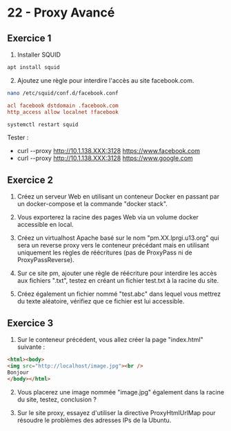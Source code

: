 # 22 - Proxy Avancé


## Exercice 1

1. Installer SQUID
```bash
apt install squid
```
2. Ajoutez une règle pour interdire l'accès au site facebook.com.
```bash
nano /etc/squid/conf.d/facebook.conf
```
```conf
acl facebook dstdomain .facebook.com
http_access allow localnet !facebook
```
```bash
systemctl restart squid
```

Tester :
- curl --proxy http://10.1.138.XXX:3128 https://www.facebook.com
- curl --proxy http://10.1.138.XXX:3128 https://www.google.com

## Exercice 2

1. Créez un serveur Web en utilisant un conteneur Docker en passant par un docker-compose et la commande "docker stack".

2. Vous exporterez la racine des pages Web via un volume docker accessible en local.

3. Créez un virtualhost Apache basé sur le nom "pm.XX.lprgi.u13.org" qui sera un reverse proxy vers le conteneur précédant mais en utilisant uniquement les règles de réécritures (pas de ProxyPass ni de ProxyPassReverse).

4. Sur ce site pm, ajouter une règle de réécriture pour interdire les accès aux fichiers ".txt", testez en créant un fichier test.txt à la racine du site.

5. Créez également un fichier nommé "test.abc" dans lequel vous mettrez du texte aléatoire, vérifiez que ce fichier est lui accessible.

## Exercice 3

1. Sur le conteneur précédent, vous allez créer la page "index.html" suivante :
```html	
<html><body>
<img src="http://localhost/image.jpg"><br />
Bonjour
</body></html>
```

2. Vous placerez une image nommée "image.jpg" également dans la racine du site, testez, conclusion ?

3. Sur le site proxy, essayez d'utiliser la directive ProxyHtmlUrlMap pour résoudre le problèmes des adresses IPs de la Ubuntu.